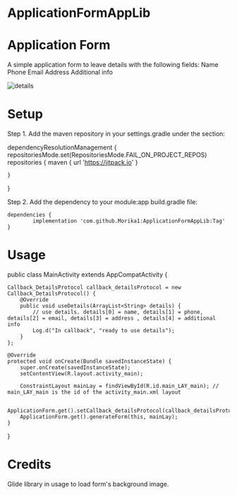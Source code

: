 # ApplicationFormAppLib

# Application Form

A simple application form to leave details with the following fields:
Name 
Phone 
Email 
Address 
Additional info

![details](https://github.com/Morika1/ApplicationFormAppLib/assets/68543807/085d702c-18ea-4e85-a849-a479e6a6cf81)

# Setup

Step 1. Add the maven repository in your settings.gradle under the section:

dependencyResolutionManagement {
    repositoriesMode.set(RepositoriesMode.FAIL_ON_PROJECT_REPOS)
    repositories {
      maven { url 'https://jitpack.io' }
     
    }
}

Step 2. Add the dependency to your module:app build.gradle file:

	dependencies {
	        implementation 'com.github.Morika1:ApplicationFormAppLib:Tag'
	}



# Usage

public class MainActivity extends AppCompatActivity {

    Callback_DetailsProtocol callback_detailsProtocol = new Callback_DetailsProtocol() {
        @Override
        public void useDetails(ArrayList<String> details) {
            // use details. details[0] = name, details[1] = phone, details[2] = email, details[3] = address , details[4] = additional info
            Log.d("In callback", "ready to use details");
        }
    };

    @Override
    protected void onCreate(Bundle savedInstanceState) {
        super.onCreate(savedInstanceState);
        setContentView(R.layout.activity_main);

        ConstraintLayout mainLay = findViewById(R.id.main_LAY_main); // main_LAY_main is the id of the activity_main.xml layout

        ApplicationForm.get().setCallback_detailsProtocol(callback_detailsProtocol);
        ApplicationForm.get().generateForm(this, mainLay);
    }
}


# Credits

Glide library in usage to load form's background image.
